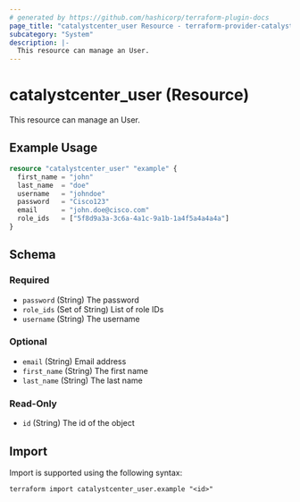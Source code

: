 ```yaml
---
# generated by https://github.com/hashicorp/terraform-plugin-docs
page_title: "catalystcenter_user Resource - terraform-provider-catalystcenter"
subcategory: "System"
description: |-
  This resource can manage an User.
---
```


# catalystcenter_user (Resource)

This resource can manage an User.

## Example Usage

```terraform
resource "catalystcenter_user" "example" {
  first_name = "john"
  last_name  = "doe"
  username   = "johndoe"
  password   = "Cisco123"
  email      = "john.doe@cisco.com"
  role_ids   = ["5f8d9a3a-3c6a-4a1c-9a1b-1a4f5a4a4a4a"]
}
```

<!-- schema generated by tfplugindocs -->
## Schema

### Required

- `password` (String) The password
- `role_ids` (Set of String) List of role IDs
- `username` (String) The username

### Optional

- `email` (String) Email address
- `first_name` (String) The first name
- `last_name` (String) The last name

### Read-Only

- `id` (String) The id of the object

## Import

Import is supported using the following syntax:

```shell
terraform import catalystcenter_user.example "<id>"
```
